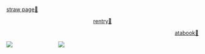 <p align="left">
  <a href="https://hxuntedluv.straw.page" target="_blank">
    straw page💭
  </a> </p> <p align="center">
  <a href="https://rentry.co/hxuntedluv" target="_blank">
    rentry💭
  </a>
</p> <p align="right">
  <a href="erisqw2.atabook.org" target="_blank">
    atabook💭
  </a>
  </p>

![](https://files.catbox.moe/1wyxq2.png)
ㅤㅤㅤㅤㅤㅤㅤㅤㅤ![](https://komarev.com/ghpvc/?username=eriis&label=✦&color=686868)


<!--
**hxuntedluv/hxuntedluv** is a ✨ _special_ ✨ repository because its `README.md` (this file) appears on your GitHub profile.

Here are some ideas to get you started:

- 🔭 I’m currently working on ...
- 🌱 I’m currently learning ...
- 👯 I’m looking to collaborate on ...
- 🤔 I’m looking for help with ...
- 💬 Ask me about ...
- 📫 How to reach me: ...
- 😄 Pronouns: ...
- ⚡ Fun fact: ...
-->
